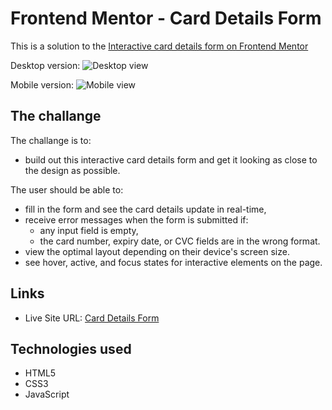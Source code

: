 # Frontend Mentor - Card Details Form
This is a solution to the [Interactive card details form on Frontend Mentor](https://www.frontendmentor.io/challenges/interactive-card-details-form-XpS8cKZDWw/hub)

Desktop version:
![Desktop view]()

Mobile version: 
![Mobile view]()

## The challange

The challange is to: 
- build out this interactive card details form and get it looking as close to the design as possible.

The user should be able to:
- fill in the form and see the card details update in real-time,
- receive error messages when the form is submitted if:
  - any input field is empty,
  - the card number, expiry date, or CVC fields are in the wrong format.
- view the optimal layout depending on their device's screen size.
- see hover, active, and focus states for interactive elements on the page.

## Links 

- Live Site URL: [Card Details Form]()

## Technologies used
- HTML5
- CSS3
- JavaScript